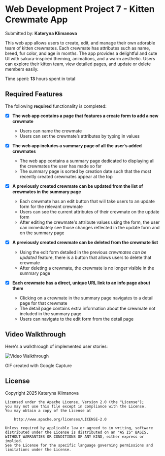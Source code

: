# Web Development Project 7 - Kitten Crewmate App

Submitted by: **Kateryna Klimanova**

This web app allows users to create, edit, and manage their own adorable team of kitten crewmates. Each crewmate has attributes such as name, breed, fur color, and age in months. The app provides a delightful and cute UI with sakura-inspired theming, animations, and a warm aesthetic. Users can explore their kitten team, view detailed pages, and update or delete members easily.

Time spent: **13** hours spent in total

## Required Features

The following **required** functionality is completed:

- [x] **The web app contains a page that features a create form to add a new crewmate**
  - Users can name the crewmate
  - Users can set the crewmate’s attributes by typing in values

- [x] **The web app includes a summary page of all the user’s added crewmates**
  - The web app contains a summary page dedicated to displaying all the crewmates the user has made so far
  - The summary page is sorted by creation date such that the most recently created crewmates appear at the top

- [x] **A previously created crewmate can be updated from the list of crewmates in the summary page**
  - Each crewmate has an edit button that will take users to an update form for the relevant crewmate
  - Users can see the current attributes of their crewmate on the update form
  - After editing the crewmate's attribute values using the form, the user can immediately see those changes reflected in the update form and on the summary page 

- [x] **A previously created crewmate can be deleted from the crewmate list**
  - Using the edit form detailed in the previous _crewmates can be updated_ feature, there is a button that allows users to delete that crewmate
  - After deleting a crewmate, the crewmate is no longer visible in the summary page

- [x] **Each crewmate has a direct, unique URL link to an info page about them**
  - Clicking on a crewmate in the summary page navigates to a detail page for that crewmate
  - The detail page contains extra information about the crewmate not included in the summary page
  - Users can navigate to the edit form from the detail page

## Video Walkthrough

Here's a walkthrough of implemented user stories:

<img src='https://github.com/klimanovakateryna/gifplace6/blob/main/chrome-capture-2025-4-18.gif?raw=true' title='Video Walkthrough' alt='Video Walkthrough' />

GIF created with Google Capture


## License
Copyright 2025 Kateryna Klimanova

    Licensed under the Apache License, Version 2.0 (the "License");
    you may not use this file except in compliance with the License.
    You may obtain a copy of the License at

        http://www.apache.org/licenses/LICENSE-2.0

    Unless required by applicable law or agreed to in writing, software
    distributed under the License is distributed on an "AS IS" BASIS,
    WITHOUT WARRANTIES OR CONDITIONS OF ANY KIND, either express or implied.
    See the License for the specific language governing permissions and
    limitations under the License.

